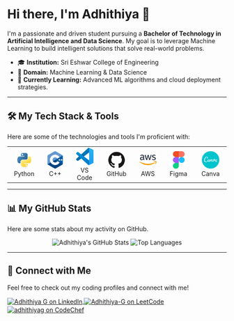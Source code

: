 
# Hi there, I'm Adhithiya 👋



I'm a passionate and driven student pursuing a **Bachelor of Technology in Artificial Intelligence and Data Science**. My goal is to leverage Machine Learning to build intelligent solutions that solve real-world problems.

-   🎓 **Institution:** Sri Eshwar College of Engineering
-   🤖 **Domain:** Machine Learning & Data Science
-   🌱 **Currently Learning:** Advanced ML algorithms and cloud deployment strategies.

---

## 🛠️ My Tech Stack & Tools

Here are some of the technologies and tools I'm proficient with:

<table>
  <tr>
    <td align="center" width="96">
      <a href="https://www.python.org" target="_blank">
        <img src="https://raw.githubusercontent.com/devicons/devicon/master/icons/python/python-original.svg" alt="Python" width="40" height="40"/>
      </a>
      <br>Python
    </td>
    <td align="center" width="96">
      <a href="https://isocpp.org/" target="_blank">
        <img src="https://raw.githubusercontent.com/devicons/devicon/master/icons/cplusplus/cplusplus-original.svg" alt="C++" width="40" height="40"/>
      </a>
      <br>C++
    </td>
    <td align="center" width="96">
      <a href="https://code.visualstudio.com/" target="_blank">
        <img src="https://raw.githubusercontent.com/devicons/devicon/master/icons/vscode/vscode-original.svg" alt="VS Code" width="40" height="40"/>
      </a>
      <br>VS Code
    </td>
     <td align="center" width="96">
      <a href="https://github.com/" target="_blank">
        <img src="https://raw.githubusercontent.com/devicons/devicon/master/icons/github/github-original.svg" alt="GitHub" width="40" height="40"/>
      </a>
      <br>GitHub
    </td>
    <td align="center" width="96">
      <a href="https://aws.amazon.com/" target="_blank">
        <img src="https://raw.githubusercontent.com/devicons/devicon/master/icons/amazonwebservices/amazonwebservices-original-wordmark.svg" alt="AWS" width="40" height="40"/>
      </a>
      <br>AWS
    </td>
     <td align="center" width="96">
      <a href="https://www.figma.com/" target="_blank">
        <img src="https://raw.githubusercontent.com/devicons/devicon/master/icons/figma/figma-original.svg" alt="Figma" width="40" height="40"/>
      </a>
      <br>Figma
    </td>
     <td align="center" width="96">
      <a href="https://www.canva.com/" target="_blank">
        <img src="https://raw.githubusercontent.com/devicons/devicon/master/icons/canva/canva-original.svg" alt="Canva" width="40" height="40"/>
      </a>
      <br>Canva
    </td>
  </tr>
</table>

---

## 📊 My GitHub Stats

Here are some stats about my activity on GitHub.

<p align="center">
  <img src="https://github-readme-stats.vercel.app/api?username=AdhithiyaG&show_icons=true&theme=radical&hide_border=true&include_all_commits=true&count_private=true" alt="Adhithiya's GitHub Stats" />
  <img src="https://github-readme-stats.vercel.app/api/top-langs/?username=AdhithiyaG&layout=compact&theme=radical&hide_border=true" alt="Top Languages" />
</p>

---

## 🔗 Connect with Me

Feel free to check out my coding profiles and connect with me!

<p align="left">
   <a href="https://www.linkedin.com/in/adhithiya-g/" target="_blank">
    <img align="center" src="https://raw.githubusercontent.com/rahuldkjain/github-profile-readme-generator/master/src/images/icons/Social/linked-in-alt.svg" alt="Adhithiya G on LinkedIn" height="30" width="40" />
  </a>
  <a href="https://leetcode.com/u/Adhithiya-G/" target="blank">
    <img align="center" src="https://raw.githubusercontent.com/rahuldkjain/github-profile-readme-generator/master/src/images/icons/Social/leetcode.svg" alt="Adhithiya-G on LeetCode" height="30" width="40" />
  </a>
  <a href="https://www.codechef.com/users/adhithiyag" target="blank">
    <img align="center" src="https://cdn.jsdelivr.net/npm/simple-icons@3.1.0/icons/codechef.svg" alt="adhithiyag on CodeChef" height="30" width="40" />
  </a>
</p>

